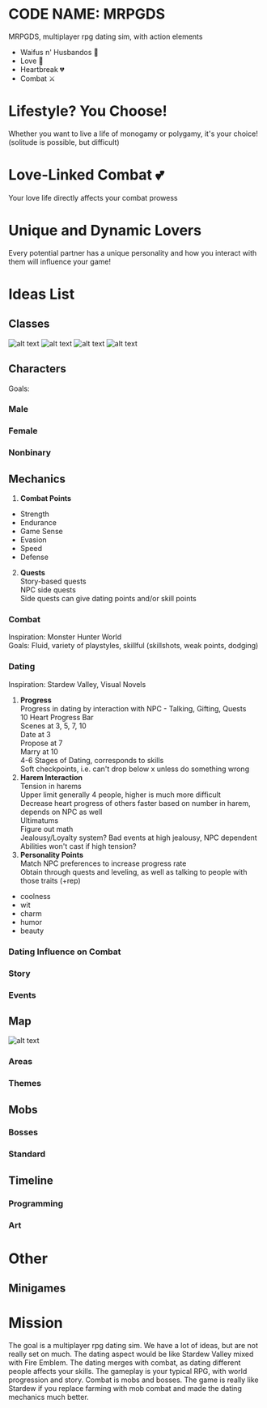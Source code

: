 # CODE NAME: MRPGDS

MRPGDS, multiplayer rpg dating sim, with action elements

  - Waifus n' Husbandos 👥
  - Love 💖
  - Heartbreak 💔 
  - Combat ⚔️
 
# Lifestyle? You Choose!
Whether you want to live a life of monogamy or polygamy, it's your choice! (solitude is possible, but difficult)

# Love-Linked Combat 💕
Your love life directly affects your combat prowess

# Unique and Dynamic Lovers
Every potential partner has a unique personality and how you interact with them will influence your game!

# Ideas List
## Classes
![alt text](https://i.imgur.com/fdEbdqm.png "Heavy Concept 1")
![alt text](https://i.imgur.com/c2o1DV8.png "Chad Wizard Sketch 1")
![alt text](https://i.imgur.com/93LknSQ.png "Squishy Sketch 1")
![alt text](https://i.imgur.com/JpDznbc.png "Assassin Sketch 1")

###

###

###

###

###


## Characters
Goals:
### Male

### Female

### Nonbinary


## Mechanics
1. **Combat Points**  
* Strength
* Endurance
* Game Sense
* Evasion
* Speed
* Defense
2. **Quests**  
Story-based quests  
NPC side quests  
Side quests can give dating points and/or skill points  

### Combat
Inspiration: Monster Hunter World  
Goals: Fluid, variety of playstyles, skillful (skillshots, weak points, dodging)  
### Dating
Inspiration: Stardew Valley, Visual Novels
1. **Progress**  
Progress in dating by interaction with NPC - Talking, Gifting, Quests  
10 Heart Progress Bar  
Scenes at 3, 5, 7, 10  
Date at 3  
Propose at 7  
Marry at 10  
4-6 Stages of Dating, corresponds to skills  
Soft checkpoints, i.e. can't drop below x unless do something wrong  
2. **Harem Interaction**  
Tension in harems  
Upper limit generally 4 people, higher is much more difficult  
Decrease heart progress of others faster based on number in harem, depends on NPC as well  
Ultimatums  
Figure out math  
Jealousy/Loyalty system? Bad events at high jealousy, NPC dependent  
Abilities won't cast if high tension?  
3. **Personality Points**  
Match NPC preferences to increase progress rate  
Obtain through quests and leveling, as well as talking to people with those traits (+rep)  
* coolness
* wit
* charm
* humor
* beauty




### Dating Influence on Combat

### Story

### Events


## Map
![alt text](https://i.imgur.com/d8emNMY.png "Map Sketch 1")
### Areas
### Themes
###

## Mobs
### Bosses
### Standard

## Timeline
### Programming
### Art

# Other
## Minigames

# Mission
The goal is a multiplayer rpg dating sim. We have a lot of ideas, but are not really set on much. The dating aspect would be like Stardew Valley mixed with Fire Emblem. The dating merges with combat, as dating different people affects your skills. The gameplay is your typical RPG, with world progression and story. Combat is mobs and bosses. The game is really like Stardew if you replace farming with mob combat and made the dating mechanics much better.
